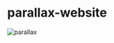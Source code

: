 # parallax-website
 
![parallax](https://user-images.githubusercontent.com/113598976/220611990-da0b3d87-57a6-402f-9c81-172d768154b4.png)
